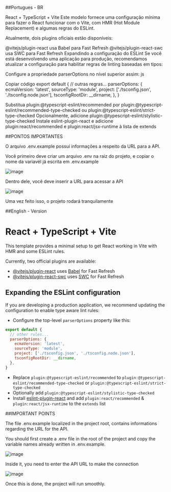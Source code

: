
##Portugues - BR

React + TypeScript + Vite
Este modelo fornece uma configuração mínima para fazer o React funcionar com o Vite, com HMR (Hot Module Replacement) e algumas regras do ESLint.

Atualmente, dois plugins oficiais estão disponíveis:

@vitejs/plugin-react usa Babel para Fast Refresh
@vitejs/plugin-react-swc usa SWC para Fast Refresh
Expandindo a configuração do ESLint
Se você está desenvolvendo uma aplicação para produção, recomendamos atualizar a configuração para habilitar regras de linting baseadas em tipos:

Configure a propriedade parserOptions no nível superior assim:
js

Copiar código
export default {
  // outras regras...
  parserOptions: {
    ecmaVersion: 'latest',
    sourceType: 'module',
    project: ['./tsconfig.json', './tsconfig.node.json'],
    tsconfigRootDir: __dirname,
  },
}

Substitua plugin:@typescript-eslint/recommended por plugin:@typescript-eslint/recommended-type-checked ou plugin:@typescript-eslint/strict-type-checked
Opcionalmente, adicione plugin:@typescript-eslint/stylistic-type-checked
Instale eslint-plugin-react e adicione plugin:react/recommended e plugin:react/jsx-runtime à lista de extends

##PONTOS IMPORTANTES

O arquivo .env.example possuí informações a respeito da URL para a API.

Você primeiro deve criar um arquivo .env na raiz do projeto, e copiar o nome da variavél já escrita em .env.example

![image](https://github.com/user-attachments/assets/6030e4b1-21de-4487-9e58-c5ab8a8a9bfd)

Dentro dele, você deve inserir a URL para acessar a API

![image](https://github.com/user-attachments/assets/9cb7938b-eb07-457b-b93d-208aa0f2551d)

Uma vez feito isso, o projeto rodará tranquilamente


##English - Version

# React + TypeScript + Vite

This template provides a minimal setup to get React working in Vite with HMR and some ESLint rules.

Currently, two official plugins are available:

- [@vitejs/plugin-react](https://github.com/vitejs/vite-plugin-react/blob/main/packages/plugin-react/README.md) uses [Babel](https://babeljs.io/) for Fast Refresh
- [@vitejs/plugin-react-swc](https://github.com/vitejs/vite-plugin-react-swc) uses [SWC](https://swc.rs/) for Fast Refresh

## Expanding the ESLint configuration

If you are developing a production application, we recommend updating the configuration to enable type aware lint rules:

- Configure the top-level `parserOptions` property like this:

```js
export default {
  // other rules...
  parserOptions: {
    ecmaVersion: 'latest',
    sourceType: 'module',
    project: ['./tsconfig.json', './tsconfig.node.json'],
    tsconfigRootDir: __dirname,
  },
}
```

- Replace `plugin:@typescript-eslint/recommended` to `plugin:@typescript-eslint/recommended-type-checked` or `plugin:@typescript-eslint/strict-type-checked`
- Optionally add `plugin:@typescript-eslint/stylistic-type-checked`
- Install [eslint-plugin-react](https://github.com/jsx-eslint/eslint-plugin-react) and add `plugin:react/recommended` & `plugin:react/jsx-runtime` to the `extends` list

##IMPORTANT POINTS

The file .env.example localized in the project root, contains informations regarding the URL for the API.

You should first create a .env file in the root of the project and copy the variable names already written in .env.example.

![image](https://github.com/user-attachments/assets/6030e4b1-21de-4487-9e58-c5ab8a8a9bfd)

Inside it, you need to enter the API URL to make the connection

![image](https://github.com/user-attachments/assets/9cb7938b-eb07-457b-b93d-208aa0f2551d)

Once this is done, the project will run smoothly.

